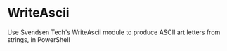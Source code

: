 # WriteAscii
Use Svendsen Tech's WriteAscii module to produce ASCII art letters from strings, in PowerShell
